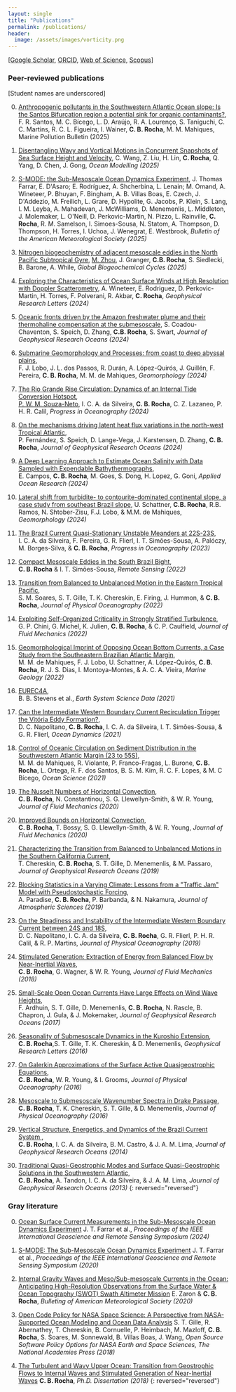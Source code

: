 ```yaml
---
layout: single
title: "Publications"
permalink: /publications/
header:
  image: /assets/images/vorticity.png
---
```


[[Google Scholar](https://scholar.google.com/citations?user=7U3g940AAAAJ&hl=pt-BR&oi=ao), [ORCID](https://orcid.org/0000-0003-4063-5468), [Web of Science](https://www.webofscience.com/wos/author/record/AAH-9720-2019), [Scopus](https://www.scopus.com/authid/detail.uri?authorId=55804468100)]


<!-- ### Submitted -->

<!-- 0. [Acoustic Doppler Current Profiler Measurements from Saildrones, with Applications to
Submesoscale Studies][s12]
   <u>P. K. Bhuyan</u>, **C. B. Rocha**, L. Romero, J. T. Farrar *
Journal of Atmospheric and Oceanic Technology (submitted)* -->

<!-- 0. [Grain Size Response to Hydrodynamics in the Continental Slope of Santos Basin, Southwestern Atlantic Margin][s11]
    M. M. Mahiques, **C. B. Rocha**, P. A. L. Ferreira, S. C. Goya, L. S. Nunes, R. C. L. Figueira, *
International Journal of Sediment Research (submitted)* -->

<!-- 0. [Integrating Global Ocean Profiles Data and Altimetry-Derived Eddies][s9]
    I. Simões-Sousa, C. Rocha, A. Tandon, A. Schmidt, *
Earth System Science Data (submitted)* -->

<!-- 0. [Second-order velocity structure functions at submesoscales][s8]
    D. Hypolite, K. Srinivasan, J. C. McWilliams, R. Barkan, E. Rodriguez, A. Wineteer, M. J. Molemaker, H. Torres, C. Rocha, *
Journal of Physical Oceanography (submitted)* -->

<!-- 0. [Thermohaline gradients galore in the northwestern Tropical Atlantic][s7]
    D. Napolitano, J. Gula, S. Coadou-Chaventon, S. Speich, J. McWilliams, **C. Rocha**, D. Zhang, X. Carton, *Journal of Geophysical Research Oceans (submitted)* -->

<!-- 0. [Temporal trends and causes of deoxygenation in the northwest Atlantic shelf ][s2]  
   <u>H. Nguyen</u>, S. Siedlecki, **C. B. Rocha**, Z. Chen, E. Curchitser, *Journal of Geophysical Research Oceans (submitted)* -->

<!-- 0. [Nusselt Number Scaling in Horizontal Convection: Boundary Conditions and Dimensionality][s1]  
   N. Constantinou, **C. B. Rocha**, S. G. Llewellyn Smith, & W. R. Young, *Journal of Fluid Mechanics (submitted)* 
{: reversed="reversed"} -->


### Peer-reviewed publications

[Student names are underscored]


0. [Anthropogenic pollutants in the Southwestern Atlantic Ocean slope: Is the Santos Bifurcation region a potential sink for organic contaminants?][31],
    F. R. Santos, M. C. Bícego, L. D. Araújo, R. A. Lourenço, S. Taniguchi, C. C. Martins, R. C. L. Figueira, I. Wainer, **C. B. Rocha**, M. M. Mahiques, Marine Pollution Bulletin (2025)

0. [Disentangling Wavy and Vortical Motions in Concurrent Snapshots of Sea Surface Height and Velocity][30], C. Wang, Z. Liu, H. Lin, **C. Rocha**, Q. Yang, D. Chen, J. Gong, *Ocean Modelling (2025)*

0. [S-MODE: the Sub-Mesoscale Ocean Dynamics Experiment][29],
     J. Thomas Farrar, E. D'Asaro; E. Rodríguez, A. Shcherbina, L. Lenain; M. Omand, A. Wineteer, P. Bhuyan, F. Bingham, A. B. Villas Boas, E. Czech, J. D'Addezio, M. Freilich, L. Grare, D. Hypolite, G. Jacobs, P. Klein, S. Lang, I. M. Leyba, A. Mahadevan, J. McWilliams, D. Menemenlis, L. Middleton, J. Molemaker, L. O'Neill, D. Perkovic-Martin, N. Pizzo, L. Rainville, **C. Rocha**, R. M. Samelson, I. Simoes-Sousa, N. Statom, A. Thompson, D. Thompson, H. Torres, I. Uchoa, J. Wenegrat, E. Westbrook, 
     *Bulletin of the American Meteorological Society (2025)*

0. [Nitrogen biogeochemistry of adjacent mesoscale eddies in the North Pacific Subtropical Gyre][28],
    <u>M. Zhou</u>, J. Granger, **C.B. Rocha**, S. Siedlecki, B. Barone, A. While, *Global Biogeochemical Cycles (2025)* 


0. [Exploring the Characteristics of Ocean Surface Winds at High Resolution with Doppler Scatterometry][27],
    A. Wineteer, E. Rodriguez, D. Perkovic-Martin, H. Torres, F. Polverani, R. Akbar, **C. Rocha**, *Geophysical Research Letters (2024)*

0. [Oceanic fronts driven by the Amazon freshwater plume and their thermohaline compensation at the submesoscale][26],
    S. Coadou-Chaventon, S. Speich, D. Zhang, **C.B. Rocha**, S. Swart, *Journal of Geophysical Research Oceans (2024)*

0. [Submarine Geomorphology and Processes: from coast to deep abyssal plains][25],  
   F. J. Lobo, J. L. dos Passos, R. Durán, A. López-Quirós, J. Guillén, F. Pereira, **C. B. Rocha**, M. M. de Mahiques, *Geomorphology (2024)*

0. [The Rio Grande Rise Circulation: Dynamics of an Internal Tide Conversion Hotspot][24],  
   <u>P. W. M. Souza-Neto</u>, I. C. A. da Silveira, **C. B. Rocha**, C. Z. Lazaneo, P. H. R. Calil, *Progress in Oceanography (2024)* 

0. [On the mechanisms driving latent heat flux variations in the north-west Tropical Atlantic][23],  
   P. Fernández, S. Speich, D. Lange-Vega, J. Karstensen, D. Zhang, **C. B. Rocha**, *Journal of Geophysical Research Oceans (2024)* 

0. [A Deep Learning Approach to Estimate Ocean Salinity with Data Sampled with Expendable Bathythermographs][22],  
   E. Campos, **C. B. Rocha**, M. Goes, S. Dong, H. Lopez, G. Goni, *Applied Ocean Research (2024)* 

0. [Lateral shift from turbidite- to contourite-dominated continental slope, a case study from southeast Brazil slope][21],
    U. Schattner, **C.B. Rocha**, R.B. Ramos, N. Shtober-Zisu, F.J. Lobo, & M.M. de Mahiques, *Geomorphology (2024)*

0. [The Brazil Current Quasi-Stationary Unstable Meanders at 22S-23S][20],  
   I. C. A. da Silveira, F. Pereira, G. R. Flierl, I. T. Simões-Sousa, A. Palóczy, M. Borges-Silva, & **C. B. Rocha**, *Progress in Oceanography (2023)* 

0. [Compact Mesoscale Eddies in the South Brazil Bight][19],  
   **C. B. Rocha** & I. T. Simões-Sousa,  *Remote Sensing (2022)* 

0. [Transition from Balanced to Unbalanced Motion in the Eastern Tropical Pacific][18],  
  S. M. Soares, S. T. Gille, T. K. Chereskin, E. Firing, J. Hummon, & **C. B. Rocha**, *Journal of Physical Oceanography (2022)* 

0. [ Exploiting Self-Organized Criticality in Strongly Stratified Turbulence][17],  
   G. P. Chini, G. Michel, K. Julien, **C. B. Rocha**, & C. P. Caulfield, *Journal of Fluid Mechanics (2022)* 

0. [Geomorphological Imprint of Opposing Ocean Bottom Currents, a Case Study from the Southeastern Brazilian Atlantic Margin][16],  
    M. M. de Mahiques, F. J. Lobo, U. Schattner, A. López-Quirós, **C. B. Rocha**, R. J. S. Dias, I. Montoya-Montes, & A. C. A. Vieira, *Marine Geology (2022)* 

0. [EUREC4A][15],  
    B. B. Stevens et al., *Earth System Science Data (2021)* 

0. [Can the Intermediate Western Boundary Current Recirculation Trigger the Vitória Eddy Formation?][14],  
    D. C. Napolitano, **C. B. Rocha**, I. C. A. da Silveira, I. T. Simões-Sousa, & G. R. Flierl,   *Ocean Dynamics (2021)* 

0. [Control of Oceanic Circulation on Sediment Distribution in the Southwestern Atlantic Margin (23 to 55S)][13],  
    M. M. de Mahiques, R. Violante, P. Franco-Fragas, L. Burone, **C. B. Rocha**, L. Ortega, R. F. dos Santos,  B. S. M. Kim, R. C. F. Lopes, & M. C Bícego, *Ocean Science (2021)* 

0. [The Nusselt Numbers of Horizontal Convection][12],  
    **C. B. Rocha**, N. Constantinou, S. G. Llewellyn-Smith, & W. R. Young, *Journal of Fluid Mechanics (2020)* 

0. [Improved Bounds on Horizontal Convection][11],  
    **C. B. Rocha**, T. Bossy, S. G. Llewellyn-Smith, & W. R. Young,  *Journal of Fluid Mechanics (2020)* 

0. [Characterizing the Transition from Balanced to Unbalanced Motions in the Southern California Current][10],  
    T. Chereskin, **C. B. Rocha**, S. T. Gille, D. Menemenlis, & M. Passaro,   *Journal of Geophysical Research Oceans (2019)* 

0. [Blocking Statistics in a Varying Climate: Lessons from a "Traffic Jam" Model with Pseudostochastic Forcing][9],  
    A. Paradise, **C. B. Rocha**, P. Barbanda, & N. Nakamura,   *Journal of Atmospheric Sciences (2019)* 

0. [On the Steadiness and Instability of the Intermediate Western Boundary Current between 24S and 18S][8],  
    D. C. Napolitano, I. C. A. da Silveira, **C. B. Rocha**, G. R. Flierl, P. H. R. Calil, & R. P. Martins,   *Journal of Physical Oceanography (2019)* 

0. [Stimulated Generation: Extraction of Energy from Balanced Flow by Near-Inertial Waves][7],  
    **C. B. Rocha**, G. Wagner, & W. R. Young, *Journal of Fluid Mechanics (2018)* 

0. [Small-Scale Open Ocean Currents Have Large Effects on Wind Wave Heights][6],  
    F. Ardhuin, S. T. Gille, D. Menemenlis, **C. B. Rocha**, N. Rascle, B. Chapron, J. Gula, & J. Mokemaker, *Journal of Geophysical Research Oceans (2017)* 

0. [Seasonality of Submesoscale Dynamics in the Kuroshio Extension][5],  
    **C. B. Rocha**,S. T. Gille, T. K. Chereskin,  & D. Menemenlis, *Geophysical Research Letters (2016)* 

0. [On Galerkin Approximations of the Surface Active Quasigeostrophic Equations][4],  
    **C. B. Rocha**, W. R. Young, & I. Grooms, *Journal of Physical Oceanography (2016)* 

0. [Mesoscale to Submesoscale Wavenumber Spectra in Drake Passage][3],  
    **C. B. Rocha**, T. K. Chereskin, S. T. Gille, & D. Menemenlis,  *Journal of Physical Oceanography (2016)* 

0. [Vertical Structure, Energetics, and Dynamics of the Brazil Current System ][2],  
    **C. B. Rocha**, I. C. A. da Silveira, B. M. Castro, & J. A. M. Lima, *Journal of Geophysical Research Oceans (2014)* 

0. [Traditional Quasi-Geostrophic Modes and Surface Quasi-Geostrophic Solutions in the Southwestern Atlantic][1],  
    **C. B. Rocha**, A. Tandon, I. C. A. da Silveira,  & J. A. M. Lima,  *Journal of Geophysical Research Oceans (2013)* 
{: reversed="reversed"}

### Gray literature

0. [Ocean Surface Current Measurements in the Sub-Mesoscale Ocean Dynamics Experiment](https://ieeexplore.ieee.org/document/10642950) 
J. T. Farrar et al., *Proceedings of the IEEE International Geoscience and Remote Sensing Symposium (2024)* 


0. [S-MODE: The Sub-Mesoscale Ocean Dynamics Experiment](https://ieeexplore.ieee.org/document/9323112) 
J. T. Farrar et al., *Proceedings of the IEEE International Geoscience and Remote Sensing Symposium (2020)* 

0. [Internal Gravity Waves and Meso/Sub-mesoscale Currents in the Ocean: Anticipating High-Resolution Observations from the Surface Water & Ocean Topography (SWOT) Swath Altimeter Mission](https://journals.ametsoc.org/view/journals/bams/99/9/bams-d-18-0133.1.xml) 
E. Zaron & **C. B. Rocha**, *Bulleting of American Meteorological Society (2020)* 

0. [Open Code Policy for NASA Space Science: A Perspective from NASA-Supported Ocean Modeling and Ocean Data Analysis](https://nap.nationalacademies.org/resource/25217/whitepapers/pdf/41_GilleSarahT.pdf)
S. T. Gille, R. Abernathey, T. Chereskin, B. Cornuelle, P. Heimbach, M. Mazloff, **C. B. Rocha**, S. Soares, M. Sonnewald, B. Villas Boas, J. Wang, *Open Source Software Policy Options for NASA Earth and Space Sciences, The National Academies Press (2018)* 


0. [The Turbulent and Wavy Upper Ocean: Transition from Geostrophic Flows to Internal Waves and Stimulated Generation of Near-Inertial Waves][g1]
 **C. B. Rocha**, *Ph.D. Dissertation (2018)* 
{: reversed="reversed"}

[mail]: mailto:cesar.rocha@usp.br
[1]: https://agupubs.onlinelibrary.wiley.com/doi/full/10.1002/jgrc.20214
[2]: https://agupubs.onlinelibrary.wiley.com/doi/full/10.1002/2013JC009143
[3]: https://journals.ametsoc.org/view/journals/phoc/46/2/jpo-d-15-0087.1.xml
[4]: https://journals.ametsoc.org/view/journals/phoc/46/1/jpo-d-15-0073.1.xml
[5]: https://agupubs.onlinelibrary.wiley.com/doi/10.1002/2016GL071349
[6]: https://agupubs.onlinelibrary.wiley.com/doi/full/10.1002/2016JC012413
[7]: https://www.cambridge.org/core/journals/journal-of-fluid-mechanics/article/stimulated-generation-extraction-of-energy-from-balanced-flow-by-nearinertial-waves/900227E2C12AA98ECEBBE64F4FF21C43
[8]: https://journals.ametsoc.org/view/journals/phoc/49/12/jpo-d-19-0011.1.xml
[9]: /https://www.google.com/search?client=safari&rls=en&q=Blocking+Statistics+in+a+Varying+Climate%3A+Lessons+from+a+%E2%80%9CTraffic+Jam%E2%80%9D+Model+with+Pseudostochastic+Forcing&ie=UTF-8&oe=UTF-8
[10]: https://agupubs.onlinelibrary.wiley.com/doi/full/10.1029/2018JC014583
[11]: https://www.cambridge.org/core/journals/journal-of-fluid-mechanics/article/improved-bounds-on-horizontal-convection/23D4D31EC5E900F7BFC2E3F6355FBC36
[12]: https://www.cambridge.org/core/journals/journal-of-fluid-mechanics/article/nusselt-numbers-of-horizontal-convection/4A56213E017FE5101A520077A44CF0D8
[13]: https://os.copernicus.org/articles/17/1213/2021/
[14]: https://link.springer.com/article/10.1007/s10236-020-01437-6
[15]: https://essd.copernicus.org/articles/13/4067/2021/
[16]: /https://www.sciencedirect.com/science/article/pii/S0025322721002978
[17]: https://www.cambridge.org/core/journals/journal-of-fluid-mechanics/article/abs/exploiting-selforganized-criticality-in-strongly-stratified-turbulence/8079196D550A0A8D48B28DFEA2E557CF
[18]: https://www.google.com/search?client=safari&rls=en&q=Transition+from+Balanced+to+Unbalanced+Motion+in+the+Eastern+Tropical+Pacific&ie=UTF-8&oe=UTF-8
[19]: https://www.mdpi.com/2072-4292/14/22/5781
[20]: https://www.sciencedirect.com/science/article/pii/S0079661122001847?via%3Dihub
[21]: https://www.sciencedirect.com/science/article/pii/S0169555X23004294
[22]: https://www.sciencedirect.com/science/article/pii/S0141118724001196
[23]: https://agupubs.onlinelibrary.wiley.com/doi/10.1029/2023JC020658
[24]: https://www.sciencedirect.com/science/article/pii/S0079661124000703
[25]: https://www.sciencedirect.com/science/article/pii/S0169555X2400165X?via%3Dihub
[26]: http://dx.doi.org/10.1029/2024JC021326
[27]: https://doi.org/10.1029/2024GL113455
[28]: https://doi.org/10.1029/2024GB008206
[29]: https://doi.org/10.1175/BAMS-D-23-0178.1
[30]: https://www.sciencedirect.com/science/article/abs/pii/S1463500325000599
[31]: https://www.sciencedirect.com/science/article/pii/S0025326X2500774X?dgcid=coauthor

[g1]: https://escholarship.org/content/qt4m893890/qt4m893890.pdf

[s1]: https://arxiv.org/pdf/2301.03122.pdf
[s2]: https://
[s3]: https://essopenarchive.org/users/771310/articles/853119-nitrogen-biogeochemistry-of-adjacent-mesoscale-eddies-in-the-north-pacific-subtropical-gyre
[s4]: https://www.researchsquare.com/article/rs-3609456/v1
[s5]:https://
[s6]:https://
[s7]:https://
[s8]:https://
[s9]:https://

